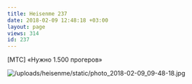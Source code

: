 ```yaml
---
title: Heisenme 237
date: 2018-02-09 12:48:18 +03:00
layout: page
views: 314
id: 237
---
```


[МТС] «Нужно 1.500 прогеров»



![/uploads/heisenme/static/photo_2018-02-09_09-48-18.jpg](/uploads/heisenme/static/photo_2018-02-09_09-48-18.jpg)
